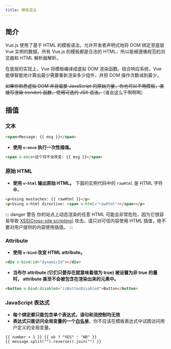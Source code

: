 ```yaml
---
title: 模板语法
---
```


## 简介

Vue.js 使用了基于 HTML 的模板语法，允许开发者声明式地将 DOM 绑定至底层 Vue 实例的数据。所有 Vue.js 的模板都是合法的 HTML，所以能被遵循规范的浏览器和 HTML 解析器解析。

在底层的实现上，Vue 将模板编译成虚拟 DOM 渲染函数。结合响应系统，Vue 能够智能地计算出最少需要重新渲染多少组件，并把 DOM 操作次数减到最少。

~~如果你熟悉虚拟 DOM 并且偏爱 JavaScript 的原始力量，你也可以不用模板，直接写渲染 (render) 函数，使用可选的 JSX 语法。~~（谁会这么干啊啊啊）

## 插值

### 文本

```html
<span>Message: {{ msg }}</span>
```

- **使用 `v-once` 执行一次性插值。**

```html
<span v-once>这个将不会改变: {{ msg }}</span>
```

### 原始 HTML

- **使用 `v-html` 输出原始 HTML。** 下面的实例代码中的 `rawHtml` 是 HTML 字符串。

```html
<p>Using mustaches: {{ rawHtml }}</p>
<p>Using v-html directive: <span v-html="rawHtml"></span></p>
```

::: danger 警告
你的站点上动态渲染的任意 HTML 可能会非常危险，因为它很容易导致 [XSS(Cross-site scripting)](https://en.wikipedia.org/wiki/Cross-site_scripting) 攻击。请只对可信内容使用 HTML 插值，绝不要对用户提供的内容使用插值。
:::

### Attribute

- **使用 `v-bind` 改变 HTML attribute。**

```html
<div v-bind:id="dynamicId"></div>
```

- **当布尔 attribute (它们只要存在就意味着值为 true) 被设置为非 true 的量时， attribute 甚至不会被包含在渲染出来的元素中。**

```html
<button v-bind:disabled="isButtonDisabled">Button</button>
```

### JavaScript 表达式

- **每个绑定都只能包含单个表达式，语句和流控制均无效**
- **表达式只能访问全局变量的一个[白名单](https://github.com/vuejs/vue/blob/v2.6.10/src/core/instance/proxy.js#L9)**，你不应该在模板表达式中试图访问用户定义的全局变量。

```vue
{{ number + 1 }} {{ ok ? "YES" : "NO" }}
{{ message.split("").reverse().join("") }}
```
